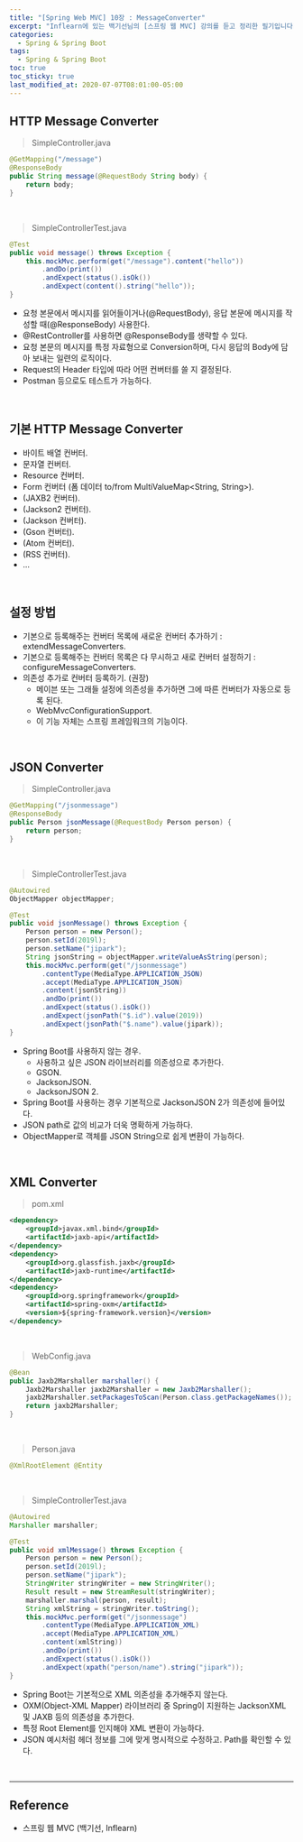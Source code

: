 ```yaml
---
title: "[Spring Web MVC] 10장 : MessageConverter"
excerpt: "Inflearn에 있는 백기선님의 [스프링 웹 MVC] 강의를 듣고 정리한 필기입니다."
categories:
  - Spring & Spring Boot
tags:
  - Spring & Spring Boot
toc: true
toc_sticky: true
last_modified_at: 2020-07-07T08:01:00-05:00
---
```


## HTTP Message Converter

> SimpleController.java

```java
@GetMapping("/message")
@ResponseBody
public String message(@RequestBody String body) {
	return body;
}
```

<br>

> SimpleControllerTest.java

```java
@Test
public void message() throws Exception {
	this.mockMvc.perform(get("/message").content("hello"))
		.andDo(print())
		.andExpect(status().isOk())
		.andExpect(content().string("hello"));
}
```

* 요청 본문에서 메시지를 읽어들이거나(@RequestBody), 응답 본문에 메시지를 작성할 때(@ResponseBody) 사용한다.
* @RestController를 사용하면 @ResponseBody를 생략할 수 있다.
* 요청 본문의 메시지를 특정 자료형으로 Conversion하며, 다시 응답의 Body에 담아 보내는 일련의 로직이다.
* Request의 Header 타입에 따라 어떤 컨버터를 쓸 지 결정된다.
* Postman 등으로도 테스트가 가능하다.

<br>

## 기본 HTTP Message Converter

* 바이트 배열 컨버터.
* 문자열 컨버터.
* Resource 컨버터.
* Form 컨버터 (폼 데이터 to/from MultiValueMap<String, String>).
* (JAXB2 컨버터).
* (Jackson2 컨버터).
* (Jackson 컨버터).
* (Gson 컨버터).
* (Atom 컨버터).
* (RSS 컨버터).
* ...

<br>

## 설정 방법

* 기본으로 등록해주는 컨버터 목록에 새로운 컨버터 추가하기 : extendMessageConverters.
* 기본으로 등록해주는 컨버터 목록은 다 무시하고 새로 컨버터 설정하기 : configureMessageConverters.
* 의존성 추가로 컨버터 등록하기. (권장)
	* 메이븐 또는 그래들 설정에 의존성을 추가하면 그에 따른 컨버터가 자동으로 등록 된다.
	* WebMvcConfigurationSupport.
	* 이 기능 자체는 스프링 프레임워크의 기능이다.

<br>

## JSON Converter

> SimpleController.java

```java
@GetMapping("/jsonmessage")
@ResponseBody
public Person jsonMessage(@RequestBody Person person) {
	return person;
}
```

<br>

> SimpleControllerTest.java

```java
@Autowired
ObjectMapper objectMapper;

@Test
public void jsonMessage() throws Exception {
	Person person = new Person();
	person.setId(2019l);
	person.setName("jipark");
	String jsonString = objectMapper.writeValueAsString(person);
	this.mockMvc.perform(get("/jsonmessage")
		.contentType(MediaType.APPLICATION_JSON)
		.accept(MediaType.APPLICATION_JSON)
		.content(jsonString))
		.andDo(print())
		.andExpect(status().isOk())
		.andExpect(jsonPath("$.id").value(2019))
		.andExpect(jsonPath("$.name").value(jipark));
}
```

* Spring Boot를 사용하지 않는 경우.
	* 사용하고 싶은 JSON 라이브러리를 의존성으로 추가한다.
	* GSON.
	* JacksonJSON.
	* JacksonJSON 2.
* Spring Boot를 사용하는 경우 기본적으로 JacksonJSON 2가 의존성에 들어있다.
* JSON path로 값의 비교가 더욱 명확하게 가능하다.
* ObjectMapper로 객체를 JSON String으로 쉽게 변환이 가능하다.

<br>

## XML Converter

> pom.xml

```xml
<dependency>
	<groupId>javax.xml.bind</groupId>
	<artifactId>jaxb-api</artifactId>
</dependency>
<dependency>
	<groupId>org.glassfish.jaxb</groupId>
	<artifactId>jaxb-runtime</artifactId>
</dependency>
<dependency>
	<groupId>org.springframework</groupId>
	<artifactId>spring-oxm</artifactId>
	<version>${spring-framework.version}</version>
</dependency>
```

<br>

> WebConfig.java

```java
@Bean
public Jaxb2Marshaller marshaller() {
	Jaxb2Marshaller jaxb2Marshaller = new Jaxb2Marshaller();
	jaxb2Marshaller.setPackagesToScan(Person.class.getPackageNames());
	return jaxb2Marshaller;
}
```

<br>

> Person.java

```java
@XmlRootElement @Entity
```

<br>

> SimpleControllerTest.java

```java
@Autowired
Marshaller marshaller;

@Test
public void xmlMessage() throws Exception {
	Person person = new Person();
	person.setId(2019l);
	person.setName("jipark");
	StringWriter stringWriter = new StringWriter();
	Result result = new StreamResult(stringWriter);
	marshaller.marshal(person, result);
	String xmlString = stringWriter.toString();
	this.mockMvc.perform(get("/jsonmessage")
		.contentType(MediaType.APPLICATION_XML)
		.accept(MediaType.APPLICATION_XML)
		.content(xmlString))
		.andDo(print())
		.andExpect(status().isOk())
		.andExpect(xpath("person/name").string("jipark"));
}
```

* Spring Boot는 기본적으로 XML 의존성을 추가해주지 않는다.
* OXM(Object-XML Mapper) 라이브러리 중 Spring이 지원하는 JacksonXML 및 JAXB 등의 의존성을 추가한다.
* 특정 Root Element를 인지해야 XML 변환이 가능하다.
* JSON 예시처럼 헤더 정보를 그에 맞게 명시적으로 수정하고. Path를 확인할 수 있다.

<br>

---

## Reference

*	스프링 웹 MVC (백기선, Inflearn)

